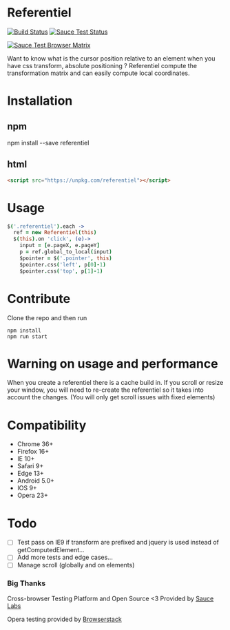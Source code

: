 # Referentiel

[![Build Status](https://travis-ci.org/ombr/referentiel.svg?branch=master)](https://travis-ci.org/ombr/referentiel)
[![Sauce Test Status](https://saucelabs.com/buildstatus/referentiel)](https://saucelabs.com/u/referentiel)

[![Sauce Test Browser Matrix](https://saucelabs.com/browser-matrix/referentiel.svg)](https://saucelabs.com/u/referentiel)

Want to know what is the cursor position relative to an element when you have
css transform, absolute positioning ? Referentiel compute the transformation
matrix and can easily compute local coordinates.

# Installation

## npm

npm install --save referentiel

## html

```html
<script src="https://unpkg.com/referentiel"></script>
```

# Usage

```coffee
$('.referentiel').each ->
  ref = new Referentiel(this)
  $(this).on 'click', (e)->
    input = [e.pageX, e.pageY]
    p = ref.global_to_local(input)
    $pointer = $('.pointer', this)
    $pointer.css('left', p[0]-1)
    $pointer.css('top', p[1]-1)
```

# Contribute

Clone the repo and then run

```
npm install
npm run start
```

# Warning on usage and performance

When you create a referentiel there is a cache build in. If you scroll or resize
your window, you will need to re-create the referentiel so it takes into account
the changes. (You will only get scroll issues with fixed elements)

# Compatibility

- Chrome 36+
- Firefox 16+
- IE 10+
- Safari 9+
- Edge 13+
- Android 5.0+
- IOS 9+
- Opera 23+


# Todo

- [ ] Test pass on IE9 if transform are prefixed and jquery is used instead of
  getComputedElement...
- [ ] Add more tests and edge cases...
- [ ] Manage scroll (globally and on elements)

### Big Thanks

Cross-browser Testing Platform and Open Source <3 Provided by [Sauce Labs](https://saucelabs.com)

Opera testing provided by [Browserstack](https://browserstack.com)

